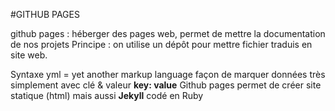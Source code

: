 #GITHUB PAGES

github pages : héberger des pages web, permet de mettre la documentation de nos projets
Principe : on utilise un dépôt pour mettre fichier traduis en site web.

Syntaxe yml = yet another markup language
façon de marquer données très simplement avec clé & valeur __key: value__
Github pages permet de créer site statique (html) mais aussi __Jekyll__ codé en Ruby 